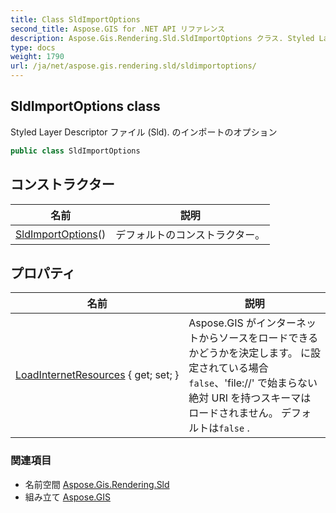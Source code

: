 ```yaml
---
title: Class SldImportOptions
second_title: Aspose.GIS for .NET API リファレンス
description: Aspose.Gis.Rendering.Sld.SldImportOptions クラス. Styled Layer Descriptor ファイル Sld. のインポートのオプション
type: docs
weight: 1790
url: /ja/net/aspose.gis.rendering.sld/sldimportoptions/
---
```

## SldImportOptions class

Styled Layer Descriptor ファイル (Sld). のインポートのオプション

```csharp
public class SldImportOptions
```

## コンストラクター

| 名前 | 説明 |
| --- | --- |
| [SldImportOptions](sldimportoptions/)() | デフォルトのコンストラクター。 |

## プロパティ

| 名前 | 説明 |
| --- | --- |
| [LoadInternetResources](../../aspose.gis.rendering.sld/sldimportoptions/loadinternetresources/) { get; set; } | Aspose.GIS がインターネットからソースをロードできるかどうかを決定します。 に設定されている場合`false`、'file://' で始まらない絶対 URI を持つスキーマはロードされません。 デフォルトは`false` . |

### 関連項目

* 名前空間 [Aspose.Gis.Rendering.Sld](../../aspose.gis.rendering.sld/)
* 組み立て [Aspose.GIS](../../)


